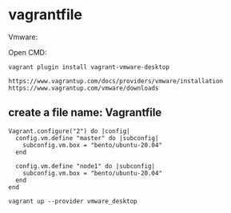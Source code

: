 # vagrantfile
Vmware:

Open CMD:
```
vagrant plugin install vagrant-vmware-desktop

https://www.vagrantup.com/docs/providers/vmware/installation
https://www.vagrantup.com/vmware/downloads
```


## create a file name: Vagrantfile
```
Vagrant.configure("2") do |config|
  config.vm.define "master" do |subconfig|
    subconfig.vm.box = "bento/ubuntu-20.04"
  end

  config.vm.define "node1" do |subconfig|
    subconfig.vm.box = "bento/ubuntu-20.04"
  end
end
```
```
vagrant up --provider vmware_desktop
```
